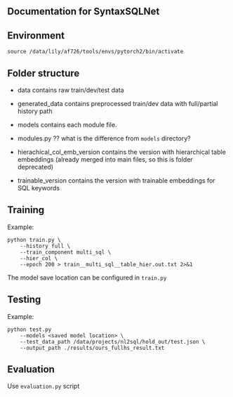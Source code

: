 ## Documentation for SyntaxSQLNet


## Environment
``source /data/lily/af726/tools/envs/pytorch2/bin/activate``

## Folder structure
- data contains raw train/dev/test data
- generated_data contains preprocessed train/dev data with full/partial history path
- models contains each module file.
- modules.py ?? what is the difference from ``models`` directory?

- hierachical_col_emb_version contains the version with hierarchical table embeddings (already merged into main files, so this is folder deprecated)
- trainable_version contains the version with trainable embeddings for SQL keywords




## Training
Example:
```
python train.py \
    --history full \
    --train_component multi_sql \
    --hier_col \
    --epoch 200 > train__multi_sql__table_hier.out.txt 2>&1
```
The model save location can be configured in ``train.py``


## Testing
Example:
```
python test.py
    --models <saved model location> \
    --test_data_path /data/projects/nl2sql/hold_out/test.json \
    --output_path ./results/ours_fullhs_result.txt
```

## Evaluation
Use ``evaluation.py`` script
